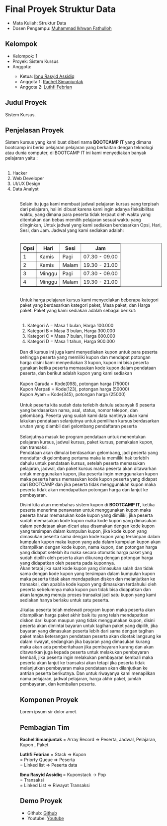 # Final Proyek Struktur Data
<ul>
  <li>Mata Kuliah: Struktur Data</li>
  <li>Dosen Pengampu: <a href="https://github.com/Muhammad-Ikhwan-Fathulloh">Muhammad Ikhwan Fathulloh</a></li>
</ul>

## Kelompok

<ul>
  <li>Kelompok: 1 </li>
  <li>Proyek: Sistem Kursus</li>
  <li>Anggota:</li>
  <ul>
    <li>Ketua: <a href="https://github.com/Ibnu12-crocodile">Ibnu Rasyid Assidiq</a></li>
    <li>Anggota 1: <a href="">Rachel Simanjuntak</a></li>
    <li>Anggota 2: <a href="">Luthfi Febrian</a></li>
  </ul>
</ul>

## Judul Proyek
<p>Sistem Kursus.</p>

## Penjelasan Proyek
<p>
  Sistem kursus yang kami buat diberi nama <b>BOOTCAMP IT</b> yang dimana bootcamp ini berisi pelajaran pelajaran
yang berkaitan dengan teknologi atau dunia computer, di BOOTCAMP IT ini kami menyediakan banyak pelajaran yaitu :<br>
<br>
<ol>
<li>Hacker<br>
<li>Web Developer</li>
<li>UI/UX Design</li>
<li>Data Analyst</li>
<ol>
<br>
  Selain itu juga kami membuat jadwal pelajaran kursus yang terpisah dari pelajaran, hal ini dibuat karena kami ingin adanya fleksibilitas waktu, yang dimana para peserta tidak terpaut oleh waktu yang ditentukan dan bebas memilih pelajaran sesuai waktu yang diinginkan, Untuk jadwal yang kami sediakan berdasarkan Opsi, Hari, Sesi, dan Jam. Jadwal yang kami sediakan adalah:<br>
<br>
<table border ="1">
  <tr>
    <th>Opsi</th>
    <th>Hari</th>
    <th>Sesi</th>
    <th>Jam</th>
  </tr>
  <tr>
    <td>1</td>
    <td>Kamis</td>
    <td>Pagi</td>
    <td>07.30 - 09.00</td>
  </tr>
   <tr>
    <td>2</td>
    <td>Kamis</td>
    <td>Malam</td>
    <td>19.30 - 21.00</td>
  </tr>
   <tr>
    <td>3</td>
    <td>Minggu</td>
    <td>Pagi</td>
    <td>07.30 - 09.00</td>
  </tr>
   <tr>
    <td>4</td>
    <td>Minggu</td>
    <td>Malam</td>
    <td>19.30 - 21.00</td>
  </tr>
</table>
<br>
  Untuk harga pelajaran kursus kami menyediakan beberapa kategori paket yang berdasarkan kategori paket, Masa paket, dan Harga paket. Paket yang kami sediakan adalah sebagai berikut:<br>
<br>
<ol>
<li>Kategori A = Masa 1 bulan, Harga 100.000</li>
<li>Kategori B = Masa 3 bulan, Harga 300.000</li>
<li>Kategori C = Masa 7 bulan, Harga 600.000</li>
<li>Kategori D = Masa 1 tahun, Harga 900.000</li>
</ol>
<br>
  Dan di kursus ini juga kami menyediakan kupon untuk para peserta sehingga peserta yang memiliki kupon dan mendapat potongan harga disini kami menyediakan 3 kupon, kupon ini bisa peserta gunakan ketika peserta memasukan kode kupon dalam pendataan peserta, dan berikut adalah kupon yang kami sediakan<br>
<br>
Kupon Garuda = Kode(098), potongan harga (75000)<br>
Kupon Merpati = Kode(123), potongan harga (50000)<br>
Kupon Ayam = Kode(345), potongan harga (25000)<br>
<br>
    Untuk peserta kita sudah data terlebih dahulu sebanyak 6 peserta yang berdasarkan nama, asal, status, nomor telepon, dan gelombang. Peserta yang sudah kami data nantinya akan kami lakukan pendataan selanjutnya untuk pemilihan kursus berdasarkan urutan yang diambil dari gelombang pendaftaran peserta<br>
<br>
  Selanjutnya masuk ke program pendataan untuk menentukan pelajaran kursus, jadwal kursus, paket kursus, pemakaian kupon, dan transaksi.<br>
Pendataan akan dimulai berdasarkan gelombang, jadi peserta yang mendaftar di gelombang pertama maka ia memiliki hak terlebih dahulu untuk pendataan kursus, setelah peserta memasukan pelajaran, jadwal, dan paket kursus maka peserta akan ditawarkan untuk menggunakan kupon, jika peserta ingin menggunakan kupon maka peserta harus memasukan kode kupon peserta yang didapat dari BOOTCAMP dan jika peserta tidak menggunakan kupon maka peserta tidak akan mendapatkan potongan harga dan lanjut ke pembayaran.
</p>
<p>
  Disini kita akan membahas sistem kupon di <b>BOOTCAMP IT</b>, ketika peserta menerima penawaran untuk menggunakan kupon maka peserta harus memasukan kode kupon  yang dimiliki, jika peserta sudah memasukan kode kupon maka kode kupon yang dimasukan dalam pendataan akan dicari atau disamakan dengan kode kupon yang tersimpan dalam kumpulan kupon, jika kode kupon yang dimasukan peserta sama dengan kode kupon yang tersimpan dalam kumpulan kupon maka kupon yang ada dalam kumpulan kupon akan ditampilkan dengan kode kupon, nama kupon, dan potongan harga yang didapat setelah itu maka secara otomatis harga paket yang sudah dipilih oleh peserta akan dikurang dengan potongan harga yang didapatkan oleh peserta pada kuponnya.<br>
  Akan tetapi jika saat kode kupon yang dimasukan salah dan tidak sama dengan kode kupon yang tersimpan dalam kumpulan kupon maka peserta tidak akan mendapatkan diskon dan melanjutkan ke transaksi, dan apabila kode kupon yang dimasukan terdahului oleh peserta sebelumnya maka kupon pun tidak bisa didapatkan dan akan langsung menuju proses transaksi jadi satu kupon yang kami sediakan hanya berlaku untuk satu peserta.
</p>
<p>
  Jikalau peserta telah melewati program kupon maka peserta akan ditampilkan harga paket akhir baik itu yang telah mendapatkan diskon dari kupon maupun yang tidak menggunakan kupon, disini peserta akan dimintai bayaran untuk tagihan paket yang dipilih, jika bayaran yang dimasukan peserta lebih dari sama dengan tagihan paket maka keterangan pendataan peserta akan dicetak langsung ke dalam riwayat, sedangkan jika bayaran yang dimasukan kurang maka akan ada pemberitahuan jika pembayaran kurang dan akan ditawarkan juga kepada peserta untuk melakukan pembayaran kembali, jika peserta ingin melakukan pembayaran kembali maka peserta akan lanjut ke transaksi akan tetapi jika peserta tidak melanjutkan pembayaran maka pendataan akan dilanjutkan ke antrian peserta berikutnya. Dan untuk riwayanya kami menapilkan nama pelajaran, jadwal pelajaran, harga akhir paket, jumlah pembayaran, dan kembalian peserta.
</p>


## Komponen Proyek
<p>Lorem ipsum sir dolor amet.</p>

## Pembagian Tim
<p><b>Rachel Simanjuntak</b> = Array Record => Peserta, Jadwal, Pelajaran, Kupon , Paket </p>
<p><b>Luthfi Febrian</b> = Stack => Kupon<br>
                   = Priorty Queue => Peserta<br>
                   = Linked list => Peserta data</p>
<p><b>Ibnu Rasyid Assidiq</b> = Kuponstack -> Pop<br>
                    = Transaksi<br>
                    = Linked List => Riwayat Transaksi</p>

## Demo Proyek
<ul>
  <li>Github: <a href="">Github</a></li>
  <li>Youtube: <a href="">Youtube</a></li>
</ul>
